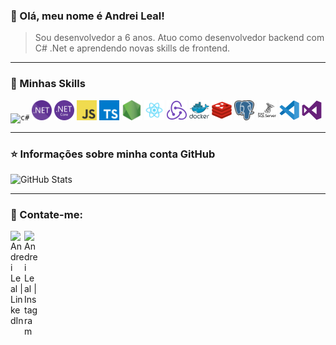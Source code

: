 ### 💜 Olá, meu nome é <strong>Andrei Leal!</strong>

> Sou desenvolvedor a 6 anos. Atuo como desenvolvedor backend com C# .Net e aprendendo novas skills de frontend.

----

### 🚀 Minhas Skills

<code><img height="32" src="https://raw.githubusercontent.com/jmnote/z-icons/master/svg/csharp.svg" alt="c#"/></code>
<code><img height="32" src="https://raw.githubusercontent.com/github/explore/80688e429a7d4ef2fca1e82350fe8e3517d3494d/topics/dotnet/dotnet.png" alt=".Net"/></code>
<code><img height="32" src="https://raw.githubusercontent.com/devicons/devicon/master/icons/dotnetcore/dotnetcore-original.svg" alt=".Net Core"/></code>
<code><img height="32" src="https://raw.githubusercontent.com/github/explore/80688e429a7d4ef2fca1e82350fe8e3517d3494d/topics/javascript/javascript.png" alt="Javascript"/></code>
<code><img height="32" src="https://raw.githubusercontent.com/github/explore/80688e429a7d4ef2fca1e82350fe8e3517d3494d/topics/typescript/typescript.png" alt="Typescript"/></code>
<code><img height="32" src="https://raw.githubusercontent.com/github/explore/80688e429a7d4ef2fca1e82350fe8e3517d3494d/topics/nodejs/nodejs.png" alt="Nodejs"/></code>
<code><img height="32" src="https://raw.githubusercontent.com/github/explore/80688e429a7d4ef2fca1e82350fe8e3517d3494d/topics/react/react.png" alt="React"/></code>
<code><img height="32" src="https://raw.githubusercontent.com/devicons/devicon/master/icons/redux/redux-original.svg" alt="Redux"/></code>
<code><img height="32" src="https://raw.githubusercontent.com/devicons/devicon/master/icons/docker/docker-original-wordmark.svg" alt="docker"/></code>
<code><img height="32" src="https://raw.githubusercontent.com/devicons/devicon/master/icons/redis/redis-original.svg" alt="Redis"/></code>
<code><img height="32" src="https://raw.githubusercontent.com/github/explore/80688e429a7d4ef2fca1e82350fe8e3517d3494d/topics/postgresql/postgresql.png" alt="PostegreSQL"/></code>
<code><img height="32" src="https://raw.githubusercontent.com/devicons/devicon/master/icons/microsoftsqlserver/microsoftsqlserver-plain-wordmark.svg" alt="MSSQL Server"/></code>
<code><img height="32" src="https://raw.githubusercontent.com/devicons/devicon/master/icons/vscode/vscode-original.svg" alt="VS Code"/></code>
<code><img height="32" src="https://raw.githubusercontent.com/devicons/devicon/master/icons/visualstudio/visualstudio-plain.svg" alt="Visual Studio"/></code>

----


### ⭐ Informações sobre minha conta GitHub
![GitHub Stats](https://github-readme-stats.vercel.app/api?username=apmleal&show_icons=true)


[instagram]: https://www.instagram.com/_andreileal
[linkedin]: https://www.linkedin.com/in/andrei-leal-a4b9aa1b0

----

### 💬 Contate-me:

[<img align="left" alt="Andrei Leal | LinkedIn" width="22px" src="https://cdn.jsdelivr.net/npm/simple-icons@v3/icons/linkedin.svg" />][linkedin]
[<img align="left" alt="Andrei Leal | Instagram" width="22px" src="https://cdn.jsdelivr.net/npm/simple-icons@v3/icons/instagram.svg" />][instagram]




